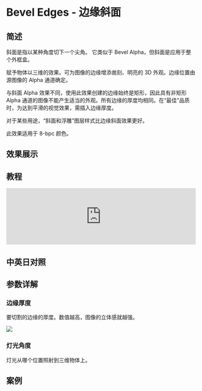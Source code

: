 # Bevel Edges - 边缘斜面

## 简述

斜面是指以某种角度切下一个尖角。 它类似于 Bevel Alpha，但斜面是应用于整个外框盒。

赋予物体以三维的效果。可为图像的边缘增添凿刻、明亮的 3D 外观。边缘位置由源图像的 Alpha 通道确定。

与斜面 Alpha 效果不同，使用此效果创建的边缘始终是矩形，因此具有非矩形 Alpha
通道的图像不能产生适当的外观。所有边缘的厚度均相同。在“最佳”品质时，为达到平滑的视觉效果，需插入边缘厚度。

对于某些用途，“斜面和浮雕”图层样式比边缘斜面效果更好。

此效果适用于 8-bpc 颜色。

## 效果展示

## 教程

<iframe src="https://player.bilibili.com/player.html?bvid=BV1e34y1X7Vj&page=18&high_quality=1" width="100%" allowfullscreen="allowfullscreen" frameborder="0"></iframe>

## 中英日对照

## 参数详解

### 边缘厚度

要切割的边缘的厚度。数值越高，图像的立体感就越强。

![](https://cdn.yuelili.com/20211227123631.png)

### 灯光角度

灯光从哪个位置照射到三维物体上。

## 案例
